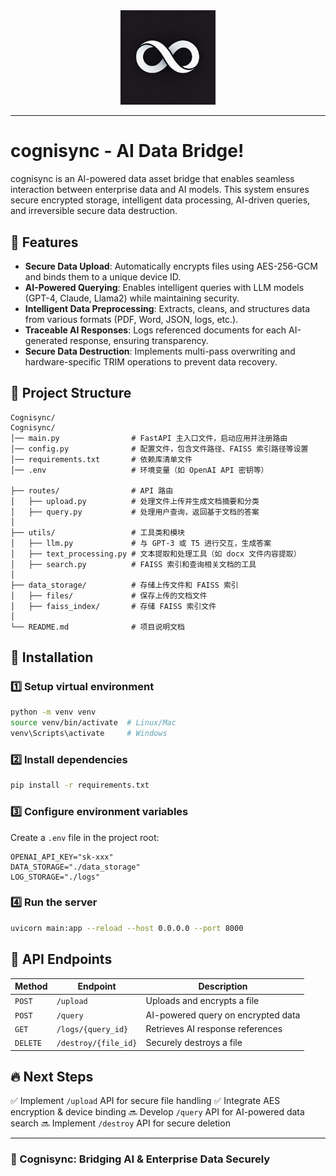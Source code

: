 <div align="center">
  <img src="./logo.png" width="30%" alt="cognisync" />
</div>
<hr>

# cognisync - AI Data Bridge!

cognisync is an AI-powered data asset bridge that enables seamless interaction between enterprise data and AI models. This system ensures secure encrypted storage, intelligent data processing, AI-driven queries, and irreversible secure data destruction.

## 🚀 Features
- **Secure Data Upload**: Automatically encrypts files using AES-256-GCM and binds them to a unique device ID.
- **AI-Powered Querying**: Enables intelligent queries with LLM models (GPT-4, Claude, Llama2) while maintaining security.
- **Intelligent Data Preprocessing**: Extracts, cleans, and structures data from various formats (PDF, Word, JSON, logs, etc.).
- **Traceable AI Responses**: Logs referenced documents for each AI-generated response, ensuring transparency.
- **Secure Data Destruction**: Implements multi-pass overwriting and hardware-specific TRIM operations to prevent data recovery.

## 📁 Project Structure
```
Cognisync/
Cognisync/
│── main.py                # FastAPI 主入口文件，启动应用并注册路由
│── config.py              # 配置文件，包含文件路径、FAISS 索引路径等设置
│── requirements.txt       # 依赖库清单文件
│── .env                   # 环境变量（如 OpenAI API 密钥等）

├── routes/                # API 路由
│   ├── upload.py          # 处理文件上传并生成文档摘要和分类
│   ├── query.py           # 处理用户查询，返回基于文档的答案
│
├── utils/                 # 工具类和模块
│   ├── llm.py             # 与 GPT-3 或 T5 进行交互，生成答案
│   ├── text_processing.py # 文本提取和处理工具（如 docx 文件内容提取）
│   ├── search.py          # FAISS 索引和查询相关文档的工具
│
├── data_storage/          # 存储上传文件和 FAISS 索引
│   ├── files/             # 保存上传的文档文件
│   ├── faiss_index/       # 存储 FAISS 索引文件
│
└── README.md              # 项目说明文档
```

## 🔧 Installation
### 1️⃣ Setup virtual environment
```bash
python -m venv venv
source venv/bin/activate  # Linux/Mac
venv\Scripts\activate     # Windows
```

### 2️⃣ Install dependencies
```bash
pip install -r requirements.txt
```

### 3️⃣ Configure environment variables
Create a `.env` file in the project root:
```
OPENAI_API_KEY="sk-xxx"
DATA_STORAGE="./data_storage"
LOG_STORAGE="./logs"
```

### 4️⃣ Run the server
```bash
uvicorn main:app --reload --host 0.0.0.0 --port 8000
```

## 📌 API Endpoints
| Method   | Endpoint             | Description |
|----------|----------------------|-------------|
| `POST`   | `/upload`            | Uploads and encrypts a file |
| `POST`   | `/query`             | AI-powered query on encrypted data |
| `GET`    | `/logs/{query_id}`   | Retrieves AI response references |
| `DELETE` | `/destroy/{file_id}` | Securely destroys a file |

## 🔥 Next Steps
✅ Implement `/upload` API for secure file handling
✅ Integrate AES encryption & device binding
🔜 Develop `/query` API for AI-powered data search
🔜 Implement `/destroy` API for secure deletion

---
### 🚀 Cognisync: Bridging AI & Enterprise Data Securely
